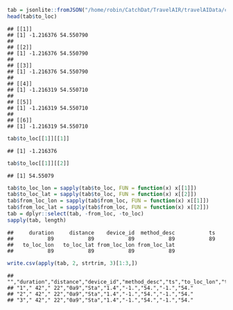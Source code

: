 
``` r
tab = jsonlite::fromJSON("/home/robin/CatchDat/TravelAIR/travelAIData/convertedjson/0a913b60-fefa-4cce-8166-4b8db10cd7d6.json")
head(tab$to_loc)
```

    ## [[1]]
    ## [1] -1.216376 54.550790
    ## 
    ## [[2]]
    ## [1] -1.216376 54.550790
    ## 
    ## [[3]]
    ## [1] -1.216376 54.550790
    ## 
    ## [[4]]
    ## [1] -1.216319 54.550710
    ## 
    ## [[5]]
    ## [1] -1.216319 54.550710
    ## 
    ## [[6]]
    ## [1] -1.216319 54.550710

``` r
tab$to_loc[[1]][[1]]
```

    ## [1] -1.216376

``` r
tab$to_loc[[1]][[2]]
```

    ## [1] 54.55079

``` r
tab$to_loc_lon = sapply(tab$to_loc, FUN = function(x) x[[1]])
tab$to_loc_lat = sapply(tab$to_loc, FUN = function(x) x[[2]])
tab$from_loc_lon = sapply(tab$from_loc, FUN = function(x) x[[1]])
tab$from_loc_lat = sapply(tab$from_loc, FUN = function(x) x[[2]])
tab = dplyr::select(tab, -from_loc, -to_loc)
sapply(tab, length)
```

    ##     duration     distance    device_id  method_desc           ts 
    ##           89           89           89           89           89 
    ##   to_loc_lon   to_loc_lat from_loc_lon from_loc_lat 
    ##           89           89           89           89

``` r
write.csv(apply(tab, 2, strtrim, 3)[1:3,])
```

    ## "","duration","distance","device_id","method_desc","ts","to_loc_lon","to_loc_lat","from_loc_lon","from_loc_lat"
    ## "1"," 42"," 22","0a9","Sta","1.4","-1.","54.","-1.","54."
    ## "2"," 42"," 22","0a9","Sta","1.4","-1.","54.","-1.","54."
    ## "3"," 42"," 22","0a9","Sta","1.4","-1.","54.","-1.","54."
